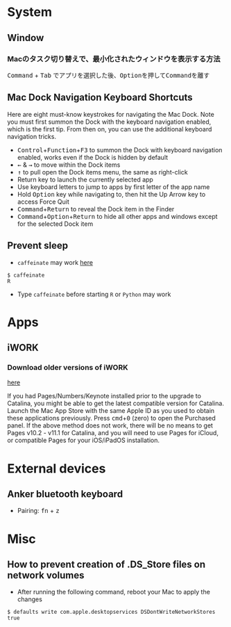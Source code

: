 # System
## Window
### Macのタスク切り替えで、最小化されたウィンドウを表示する方法

<kbd>Command</kbd> + <kbd>Tab</kbd> でアプリを選択した後、<kbd>Option</kbd>を押して<kbd>Command</kbd>を離す


## Mac Dock Navigation Keyboard Shortcuts
Here are eight must-know keystrokes for navigating the Mac Dock. Note you must first summon the Dock with the keyboard navigation enabled, which is the first tip. From then on, you can use the additional keyboard navigation tricks.

* <kbd>Control</kbd>+<kbd>Function</kbd>+<kbd>F3</kbd> to summon the Dock with keyboard navigation enabled, works even if the Dock is hidden by default
* <kbd>&larr;</kbd> & <kbd>&rarr;</kbd> to move within the Dock items
* <kbd>&uarr;</kbd> to pull open the Dock items menu, the same as right-click
* Return key to launch the currently selected app
* Use keyboard letters to jump to apps by first letter of the app name
* Hold <kbd>Option</kbd> key while navigating to, then hit the Up Arrow key to access Force Quit
* <kbd>Command</kbd>+<kbd>Return</kbd> to reveal the Dock item in the Finder
* <kbd>Command</kbd>+<kbd>Option</kbd>+<kbd>Return</kbd> to hide all other apps and windows except for the selected Dock item

## Prevent sleep
* `caffeinate` may work [here](https://computers.tutsplus.com/tutorials/quick-tip-how-to-stop-your-mac-from-sleeping-using-the-command-line--mac-50905)

```
$ caffeinate
R
```

* Type `caffeinate` before starting `R` or `Python` may work

# Apps
## iWORK
### Download older versions of iWORK
[here](https://discussions.apple.com/thread/253442218)

If you had Pages/Numbers/Keynote installed prior to the upgrade to Catalina, you might be able to get the latest compatible version for Catalina.
Launch the Mac App Store with the same Apple ID as you used to obtain these applications previously. Press <kbd>cmd</kbd>+<kbd>0</kbd> (zero) to open the Purchased panel.
If the above method does not work, there will be no means to get Pages v10.2 - v11.1 for Catalina, and you will need to use Pages for iCloud, or compatible Pages for your iOS/iPadOS installation.


# External devices
## Anker bluetooth keyboard
* Pairing: <kbd>fn</kbd> + <kbd>z</kbd>

# Misc

## How to prevent creation of .DS_Store files on network volumes
* After running the following command, reboot your Mac to apply the changes

```
$ defaults write com.apple.desktopservices DSDontWriteNetworkStores true
```